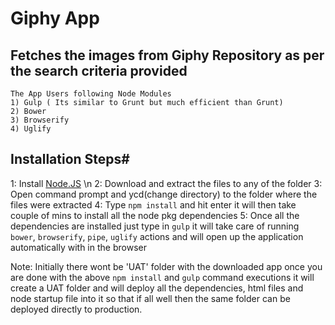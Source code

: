 Giphy App 
=========
  Fetches the images from Giphy Repository as per the search criteria provided
------------------------------------------------------------------------------
```
The App Users following Node Modules
1) Gulp ( Its similar to Grunt but much efficient than Grunt)
2) Bower
3) Browserify
4) Uglify
```

Installation Steps#
-------------------
1: Install [Node.JS](https://nodejs.org/dist/v4.2.4/node-v4.2.4-x64.msi) \n
2: Download and extract the files to any of the folder
3: Open command prompt and ycd(change directory) to the folder where the files were extracted 
4: Type `npm install` and hit enter it will then take couple of mins to install all the node pkg dependencies
5: Once all the dependencies are installed just type in `gulp` it will take care of running `bower`, `browserify`, `pipe`, 
`uglify` actions and will open up the application automatically with in the browser


Note: Initially there wont be 'UAT' folder with the downloaded app once you are done with the above `npm install` 
and `gulp` command executions it will create a UAT folder and will deploy all the dependencies, html files and 
node startup file into it so that if all well then the same folder can be deployed directly to production. 

